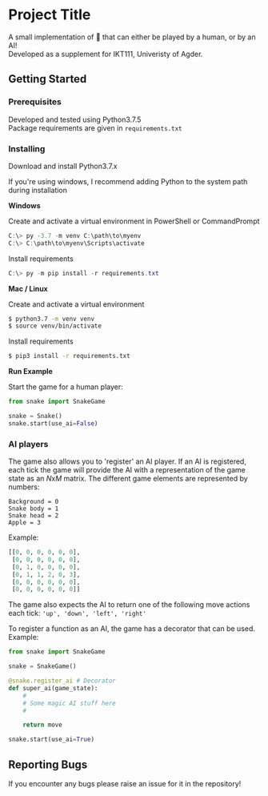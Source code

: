 # Project Title

A small implementation of 🐍 that can either be played by a human, or by an AI!  
Developed as a supplement for IKT111, Univeristy of Agder.

## Getting Started
### Prerequisites

Developed and tested using Python3.7.5  
Package requirements are given in `requirements.txt`

### Installing

Download and install Python3.7.x

If you're using windows, I recommend adding Python to the system path during installation

**Windows**

Create and activate a virtual environment in PowerShell or CommandPrompt
```powershell
C:\> py -3.7 -m venv C:\path\to\myenv  
C:\> C:\path\to\myenv\Scripts\activate
```

Install requirements

```powershell
C:\> py -m pip install -r requirements.txt
```

**Mac / Linux**

Create and activate a virtual environment

```bash
$ python3.7 -m venv venv
$ source venv/bin/activate
```

Install requirements

```bash
$ pip3 install -r requirements.txt
```

**Run Example**

Start the game for a human player:

```python
from snake import SnakeGame

snake = Snake()
snake.start(use_ai=False)
```
### AI players
The game also allows you to 'register' an AI player.
If an AI is registered, each tick the game will provide the AI with a representation of the game state as an $N$x$M$ matrix. The different game elements are represented by numbers:  

`Background = 0`  
`Snake body = 1`  
`Snake head = 2`  
`Apple = 3`


Example:
```python
[[0, 0, 0, 0, 0, 0],
 [0, 0, 0, 0, 0, 0],
 [0, 1, 0, 0, 0, 0],
 [0, 1, 1, 2, 0, 3],
 [0, 0, 0, 0, 0, 0],
 [0, 0, 0, 0, 0, 0]]
```

The game also expects the AI to return one of the following move actions each tick: `'up', 'down', 'left', 'right'`

To register a function as an AI, the game has a decorator that can be used. Example:
```python
from snake import SnakeGame

snake = SnakeGame()

@snake.register_ai # Decorator
def super_ai(game_state):
    #
    # Some magic AI stuff here
    #

    return move

snake.start(use_ai=True)
```
## Reporting Bugs
If you encounter any bugs please raise an issue for it in the repository! 
